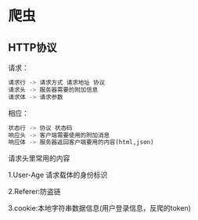 # 爬虫

## HTTP协议

请求：

```python
请求行 -> 请求方式 请求地址 协议
请求头 -> 服务器需要的附加信息
请求体 -> 请求参数
```



相应：

```python
状态行 -> 协议 状态码
响应头 -> 客户端需要使用的附加消息
响应体 -> 服务器返回客户端要用的内容(html,json)
```



请求头里常用的内容

1.User-Age 请求载体的身份标识

2.Referer:防盗链

3.cookie:本地字符串数据信息(用户登录信息，反爬的token)

